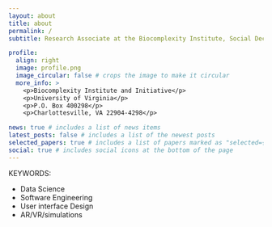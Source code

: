 ```yaml
---
layout: about
title: about
permalink: /
subtitle: Research Associate at the Biocomplexity Institute, Social Decision and Analytics Division.

profile:
  align: right
  image: profile.png
  image_circular: false # crops the image to make it circular
  more_info: >
    <p>Biocomplexity Institute and Initiative</p>
    <p>University of Virginia</p>
    <p>P.O. Box 400298</p>
    <p>Charlottesville, VA 22904-4298</p>

news: true # includes a list of news items
latest_posts: false # includes a list of the newest posts
selected_papers: true # includes a list of papers marked as "selected={true}"
social: true # includes social icons at the bottom of the page
---
```


KEYWORDS:
<ul>
  <li> Data Science </li>
  <li> Software Engineering </li>
  <li> User interface Design </li>
  <li> AR/VR/simulations </li>
<ul>

<!-- I am passionate about creating and sharing knowledge that can improve the lives and well-being of people and communities. I have contributed to multiple publications, grants, and projects that aim to advance the state-of-the-art in my field. I also collaborate with interdisciplinary teams of researchers, practitioners, and stakeholders to address real-world challenges and opportunities. I aim to leverage my expertise in computational modeling and visualization of complex systems to generate insights and actions that can make a positive difference. -->

<!-- Write your biography here. Tell the world about yourself. Link to your favorite [subreddit](http://reddit.com). You can put a picture in, too. The code is already in, just name your picture `prof_pic.jpg` and put it in the `img/` folder.

Put your address / P.O. box / other info right below your picture. You can also disable any of these elements by editing `profile` property of the YAML header of your `_pages/about.md`. Edit `_bibliography/papers.bib` and Jekyll will render your [publications page](/al-folio/publications/) automatically.

Link to your social media connections, too. This theme is set up to use [Font Awesome icons](https://fontawesome.com/) and [Academicons](https://jpswalsh.github.io/academicons/), like the ones below. Add your Facebook, Twitter, LinkedIn, Google Scholar, or just disable all of them. -->
